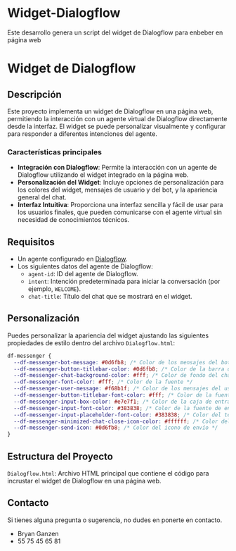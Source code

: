 # Widget-Dialogflow
Este desarrollo genera un script del widget de Dialogflow para enbeber en página web

# Widget de Dialogflow

## Descripción

Este proyecto implementa un widget de Dialogflow en una página web, permitiendo la interacción con un agente virtual de Dialogflow directamente desde la interfaz. El widget se puede personalizar visualmente y configurar para responder a diferentes intenciones del agente.

### Características principales

- **Integración con Dialogflow**: Permite la interacción con un agente de Dialogflow utilizando el widget integrado en la página web.
- **Personalización del Widget**: Incluye opciones de personalización para los colores del widget, mensajes de usuario y del bot, y la apariencia general del chat.
- **Interfaz Intuitiva**: Proporciona una interfaz sencilla y fácil de usar para los usuarios finales, que pueden comunicarse con el agente virtual sin necesidad de conocimientos técnicos.

## Requisitos

- Un agente configurado en [Dialogflow](https://dialogflow.cloud.google.com/).
- Los siguientes datos del agente de Dialogflow:
  - `agent-id`: ID del agente de Dialogflow.
  - `intent`: Intención predeterminada para iniciar la conversación (por ejemplo, `WELCOME`).
  - `chat-title`: Título del chat que se mostrará en el widget.

## Personalización
Puedes personalizar la apariencia del widget ajustando las siguientes propiedades de estilo dentro del archivo `Dialogflow.html`:

```css
df-messenger { 
  --df-messenger-bot-message: #0d6fb8; /* Color de los mensajes del bot */
  --df-messenger-button-titlebar-color: #0d6fb8; /* Color de la barra de título */
  --df-messenger-chat-background-color: #fff; /* Color de fondo del chat */
  --df-messenger-font-color: #fff; /* Color de la fuente */
  --df-messenger-user-message: #f68b1f; /* Color de los mensajes del usuario */
  --df-messenger-button-titlebar-font-color: #fff; /* Color de la fuente de la barra de título */
  --df-messenger-input-box-color: #e7e7f1; /* Color de la caja de entrada */
  --df-messenger-input-font-color: #383838; /* Color de la fuente de entrada */
  --df-messenger-input-placeholder-font-color: #383838; /* Color del texto de marcador en la caja de entrada */
  --df-messenger-minimized-chat-close-icon-color: #ffffff; /* Color del icono de cierre en el modo minimizado */
  --df-messenger-send-icon: #0d6fb8; /* Color del icono de envío */
}
```

## Estructura del Proyecto
`Dialogflow.html`: Archivo HTML principal que contiene el código para incrustar el widget de Dialogflow en una página web.

## Contacto
Si tienes alguna pregunta o sugerencia, no dudes en ponerte en contacto.

- Bryan Ganzen
- 55 75 45 65 81
